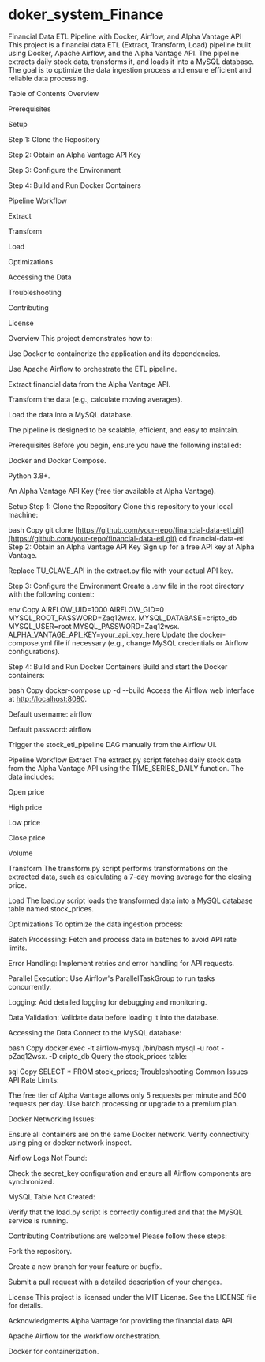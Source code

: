 # doker_system_Finance
Financial Data ETL Pipeline with Docker, Airflow, and Alpha Vantage API
This project is a financial data ETL (Extract, Transform, Load) pipeline built using Docker, Apache Airflow, and the Alpha Vantage API. The pipeline extracts daily stock data, transforms it, and loads it into a MySQL database. The goal is to optimize the data ingestion process and ensure efficient and reliable data processing.

Table of Contents
Overview

Prerequisites

Setup

Step 1: Clone the Repository

Step 2: Obtain an Alpha Vantage API Key

Step 3: Configure the Environment

Step 4: Build and Run Docker Containers

Pipeline Workflow

Extract

Transform

Load

Optimizations

Accessing the Data

Troubleshooting

Contributing

License

Overview
This project demonstrates how to:

Use Docker to containerize the application and its dependencies.

Use Apache Airflow to orchestrate the ETL pipeline.

Extract financial data from the Alpha Vantage API.

Transform the data (e.g., calculate moving averages).

Load the data into a MySQL database.

The pipeline is designed to be scalable, efficient, and easy to maintain.

Prerequisites
Before you begin, ensure you have the following installed:

Docker and Docker Compose.

Python 3.8+.

An Alpha Vantage API Key (free tier available at Alpha Vantage).

Setup
Step 1: Clone the Repository
Clone this repository to your local machine:

bash
Copy
git clone [https://github.com/your-repo/financial-data-etl.git](https://github.com/your-repo/financial-data-etl.git)
cd financial-data-etl
Step 2: Obtain an Alpha Vantage API Key
Sign up for a free API key at Alpha Vantage.

Replace TU_CLAVE_API in the extract.py file with your actual API key.

Step 3: Configure the Environment
Create a .env file in the root directory with the following content:

env
Copy
AIRFLOW_UID=1000
AIRFLOW_GID=0
MYSQL_ROOT_PASSWORD=Zaq12wsx.
MYSQL_DATABASE=cripto_db
MYSQL_USER=root
MYSQL_PASSWORD=Zaq12wsx.
ALPHA_VANTAGE_API_KEY=your_api_key_here
Update the docker-compose.yml file if necessary (e.g., change MySQL credentials or Airflow configurations).

Step 4: Build and Run Docker Containers
Build and start the Docker containers:

bash
Copy
docker-compose up -d --build
Access the Airflow web interface at [http://localhost:8080](http://localhost:8080).

Default username: airflow

Default password: airflow

Trigger the stock_etl_pipeline DAG manually from the Airflow UI.

Pipeline Workflow
Extract
The extract.py script fetches daily stock data from the Alpha Vantage API using the TIME_SERIES_DAILY function. The data includes:

Open price

High price

Low price

Close price

Volume

Transform
The transform.py script performs transformations on the extracted data, such as calculating a 7-day moving average for the closing price.

Load
The load.py script loads the transformed data into a MySQL database table named stock_prices.

Optimizations
To optimize the data ingestion process:

Batch Processing: Fetch and process data in batches to avoid API rate limits.

Error Handling: Implement retries and error handling for API requests.

Parallel Execution: Use Airflow's ParallelTaskGroup to run tasks concurrently.

Logging: Add detailed logging for debugging and monitoring.

Data Validation: Validate data before loading it into the database.

Accessing the Data
Connect to the MySQL database:

bash
Copy
docker exec -it airflow-mysql /bin/bash
mysql -u root -pZaq12wsx. -D cripto_db
Query the stock_prices table:

sql
Copy
SELECT * FROM stock_prices;
Troubleshooting
Common Issues
API Rate Limits:

The free tier of Alpha Vantage allows only 5 requests per minute and 500 requests per day. Use batch processing or upgrade to a premium plan.

Docker Networking Issues:

Ensure all containers are on the same Docker network. Verify connectivity using ping or docker network inspect.

Airflow Logs Not Found:

Check the secret_key configuration and ensure all Airflow components are synchronized.

MySQL Table Not Created:

Verify that the load.py script is correctly configured and that the MySQL service is running.

Contributing
Contributions are welcome! Please follow these steps:

Fork the repository.

Create a new branch for your feature or bugfix.

Submit a pull request with a detailed description of your changes.

License
This project is licensed under the MIT License. See the LICENSE file for details.

Acknowledgments
Alpha Vantage for providing the financial data API.

Apache Airflow for the workflow orchestration.

Docker for containerization.

